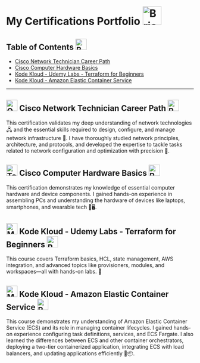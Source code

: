 # My Certifications Portfolio <img src="https://raw.githubusercontent.com/Tarikul-Islam-Anik/Telegram-Animated-Emojis/main/Objects/Briefcase.webp" alt="Briefcase" width="50" height="50" />
## Table of Contents <img src="https://raw.githubusercontent.com/Tarikul-Islam-Anik/Telegram-Animated-Emojis/main/Objects/Books.webp" alt="Books" width="30" height="30" />
- [Cisco Network Technician Career Path](Cisco_Network_Technician_Career_Path.pdf)
- [Cisco Computer Hardware Basics](Computer_Hardware_Basics.pdf)
- [Kode Kloud - Udemy Labs - Terraform for Beginners](Kode_Kloud_Terraform_For_Beginners.pdf)
- [Kode Kloud - Amazon Elastic Container Service](Kode_Kloud_Amazon_ECS.pdf)
  
---

## <img src="https://raw.githubusercontent.com/Tarikul-Islam-Anik/Telegram-Animated-Emojis/main/Objects/Outbox%20Tray.webp" alt="Outbox Tray" width="30" height="30" /> Cisco Network Technician Career Path <img src="https://raw.githubusercontent.com/Tarikul-Islam-Anik/Telegram-Animated-Emojis/main/Travel%20and%20Places/Rocket.webp" alt="Rocket" width="30" height="30" />

This certification validates my deep understanding of network technologies 🖧 and the essential skills required to design, configure, and manage network infrastructure 🔧. I have thoroughly studied network principles, architecture, and protocols, and developed the expertise to tackle tasks related to network configuration and optimization with precision 🎯.

## <img src="https://raw.githubusercontent.com/Tarikul-Islam-Anik/Telegram-Animated-Emojis/main/Objects/Toolbox.webp" alt="Toolbox" width="30" height="30" /> Cisco Computer Hardware Basics <img src="https://raw.githubusercontent.com/Tarikul-Islam-Anik/Telegram-Animated-Emojis/main/Travel%20and%20Places/Rocket.webp" alt="Rocket" width="30" height="30" />

This certification demonstrates my knowledge of essential computer hardware and device components. I gained hands-on experience in assembling PCs and understanding the hardware of devices like laptops, smartphones, and wearable tech 📱🖥️.

## <img src="https://raw.githubusercontent.com/Tarikul-Islam-Anik/Telegram-Animated-Emojis/main/Activity/Magic%20Wand.webp" alt="Magic Wand" width="30" height="30" /> Kode Kloud -  Udemy Labs - Terraform for Beginners <img src="https://raw.githubusercontent.com/Tarikul-Islam-Anik/Telegram-Animated-Emojis/main/Travel%20and%20Places/Rocket.webp" alt="Rocket" width="30" height="30" />

This course covers Terraform basics, HCL, state management, AWS integration, and advanced topics like provisioners, modules, and workspaces—all with hands-on labs. 🚀

## <img src="https://raw.githubusercontent.com/Tarikul-Islam-Anik/Animated-Fluent-Emojis/master/Emojis/People/Man%20Technologist.png" alt="Man Technologist" width="30" height="30" /> Kode Kloud -  Amazon Elastic Container Service <img src="https://raw.githubusercontent.com/Tarikul-Islam-Anik/Telegram-Animated-Emojis/main/Travel%20and%20Places/Rocket.webp" alt="Rocket" width="30" height="30" />

This course demonstrates my understanding of Amazon Elastic Container Service (ECS) and its role in managing container lifecycles. I gained hands-on experience configuring task definitions, services, and ECS Fargate. I also learned the differences between ECS and other container orchestrators, deploying a two-tier containerized application, integrating ECS with load balancers, and updating applications efficiently 🚀📦.
